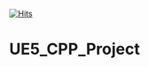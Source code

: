 [![Hits](https://hits.seeyoufarm.com/api/count/incr/badge.svg?url=https%3A%2F%2Fgithub.com%2FGyuJin-Cho%2FUE5_CPP_Project&count_bg=%2379C83D&title_bg=%23555555&icon=&icon_color=%23E7E7E7&title=hits&edge_flat=false)](https://hits.seeyoufarm.com)
# UE5_CPP_Project
